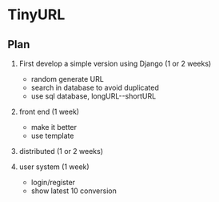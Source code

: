 # TinyURL

## Plan

1. First develop a simple version using Django (1 or 2 weeks)
	- random generate URL
	- search in database to avoid duplicated
	- use sql database, longURL--shortURL

2. front end (1 week)
	- make it better
	- use template

3. distributed (1 or 2 weeks)

4. user system (1 week)
	- login/register
	- show latest 10 conversion
